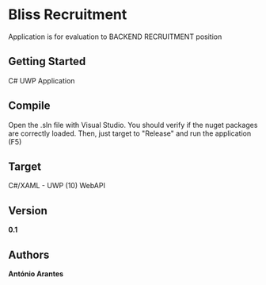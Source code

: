 
# Bliss Recruitment
Application is for evaluation to BACKEND RECRUITMENT position

## Getting Started
C# UWP Application

## Compile
Open the .sln file with Visual Studio. You should verify if the nuget packages are correctly loaded.
Then, just target to "Release" and run the application (F5)

## Target
C#/XAML - UWP (10) 
WebAPI 

## Version
**0.1**

## Authors
**António Arantes**
